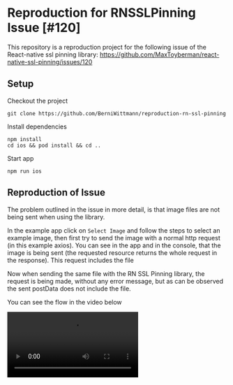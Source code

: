 # Reproduction for RNSSLPinning Issue [#120]

This repository is a reproduction project for the following issue of the React-native ssl pinning library: https://github.com/MaxToyberman/react-native-ssl-pinning/issues/120

## Setup

Checkout the project

```
git clone https://github.com/BerniWittmann/reproduction-rn-ssl-pinning
```

Install dependencies

```
npm install
cd ios && pod install && cd ..
```

Start app

```
npm run ios
```

## Reproduction of Issue

The problem outlined in the issue in more detail, is that image files are not being sent when using the library.

In the example app click on `Select Image` and follow the steps to select an example image, then first try to send the image with a normal http request (in this example axios).
You can see in the app and in the console, that the image is being sent (the requested resource returns the whole request in the response). This request includes the file

Now when sending the same file with the RN SSL Pinning library, the request is being made, without any error message, but as can be observed the sent postData does not include the file.

You can see the flow in the video below

![](https://i.imgur.com/BKAKxCw.mp4)